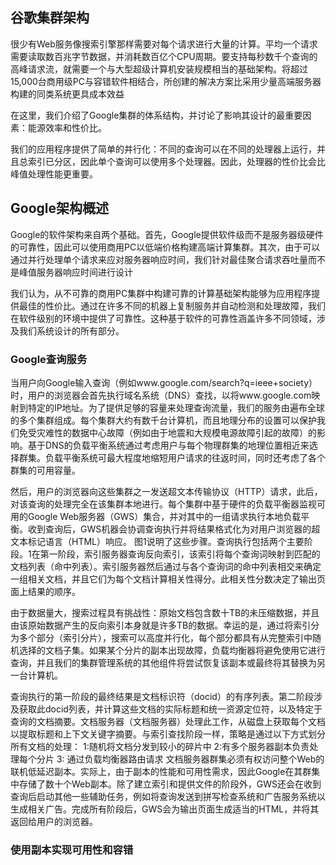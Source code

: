 ## 谷歌集群架构

很少有Web服务像搜索引擎那样需要对每个请求进行大量的计算。平均一个请求需要读取数百兆字节数据，并消耗数百亿个CPU周期。要支持每秒数千个查询的高峰请求流，就需要一个与大型超级计算机安装规模相当的基础架构。将超过15,000台商用级PC与容错软件相结合，所创建的解决方案比采用少量高端服务器构建的同类系统更具成本效益

在这里，我们介绍了Google集群的体系结构，并讨论了影响其设计的最重要因素：能源效率和性价比。

我们的应用程序提供了简单的并行化：不同的查询可以在不同的处理器上运行，并且总索引已分区，因此单个查询可以使用多个处理器。因此，处理器的性价比会比峰值处理性能更重要。

## Google架构概述

Google的软件架构来自两个基础。首先，Google提供软件级而不是服务器级硬件的可靠性，因此可以使用商用PC以低端价格构建高端计算集群。其次，由于可以通过并行处理单个请求来应对服务器响应时间，我们针对最佳聚合请求吞吐量而不是峰值服务器响应时间进行设计

我们认为，从不可靠的商用PC集群中构建可靠的计算基础架构能够为应用程序提供最佳的性价比。通过在许多不同的机器上复制服务并自动检测和处理故障，我们在软件级别的环境中提供了可靠性。这种基于软件的可靠性涵盖许多不同领域，涉及我们系统设计的所有部分。



### Google查询服务

当用户向Google输入查询（例如www.google.com/search?q=ieee+society）时，用户的浏览器会首先执行域名系统（DNS）查找，以将www.google.com映射到特定的IP地址。为了提供足够的容量来处理查询流量，我们的服务由遍布全球的多个集群组成。每个集群大约有数千台计算机，而且地理分布的设置可以保护我们免受灾难性的数据中心故障（例如由于地震和大规模电源故障引起的故障）的影响。基于DNS的负载平衡系统通过考虑用户与每个物理群集的地理位置相近来选择群集。负载平衡系统可最大程度地缩短用户请求的往返时间，同时还考虑了各个群集的可用容量。

然后，用户的浏览器向这些集群之一发送超文本传输协议（HTTP）请求，此后，对该查询的处理完全在该集群本地进行。每个集群中基于硬件的负载平衡器监视可用的Google Web服务器（GWS）集合，并对其中的一组请求执行本地负载平衡。收到查询后，GWS机器会协调查询执行并将结果格式化为对用户浏览器的超文本标记语言（HTML）响应。 图1说明了这些步骤。查询执行包括两个主要阶段。1在第一阶段，索引服务器查询反向索引，该索引将每个查询词映射到匹配的文档列表（命中列表）。索引服务器然后通过与各个查询词的命中列表相交来确定一组相关文档，并且它们为每个文档计算相关性得分。此相关性分数决定了输出页面上结果的顺序。

由于数据量大，搜索过程具有挑战性：原始文档包含数十TB的未压缩数据，并且由该原始数据产生的反向索引本身就是许多TB的数据。幸运的是，通过将索引分为多个部分（索引分片），搜索可以高度并行化，每个部分都具有从完整索引中随机选择的文档子集。如果某个分片的副本出现故障，负载均衡器将避免使用它进行查询，并且我们的集群管理系统的其他组件将尝试恢复该副本或最终将其替换为另一台计算机。

查询执行的第一阶段的最终结果是文档标识符（docid）的有序列表。第二阶段涉及获取此docid列表，并计算这些文档的实际标题和统一资源定位符，以及特定于查询的文档摘要。文档服务器（文档服务器）处理此工作，从磁盘上获取每个文档以提取标题和上下文关键字摘要。与索引查找阶段一样，策略是通过以下方式划分所有文档的处理：
1:随机将文档分发到较小的碎片中
2:有多个服务器副本负责处理每个分片
3: 通过负载均衡器路由请求
文档服务器群集必须有权访问整个Web的联机低延迟副本。实际上，由于副本的性能和可用性需求，因此Google在其群集中存储了数十个Web副本。除了建立索引和提供文件的阶段外，GWS还会在收到查询后启动其他一些辅助任务，例如将查询发送到拼写检查系统和广告服务系统以生成相关广告。完成所有阶段后，GWS会为输出页面生成适当的HTML，并将其返回给用户的浏览器。

### 使用副本实现可用性和容错






